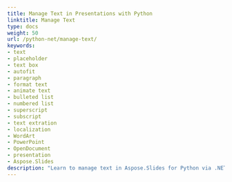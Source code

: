 ```yaml
---
title: Manage Text in Presentations with Python
linktitle: Manage Text
type: docs
weight: 50
url: /python-net/manage-text/
keywords:
- text
- placeholder
- text box
- autofit
- paragraph
- format text
- animate text
- bulleted list
- numbered list
- superscript
- subscript
- text extration
- localization
- WordArt
- PowerPoint
- OpenDocument
- presentation
- Aspose.Slides
description: "Learn to manage text in Aspose.Slides for Python via .NET: edit placeholders, fonts, paragraphs, and bullets with clear code examples for PPT, PPTX, and ODP."
---
```

